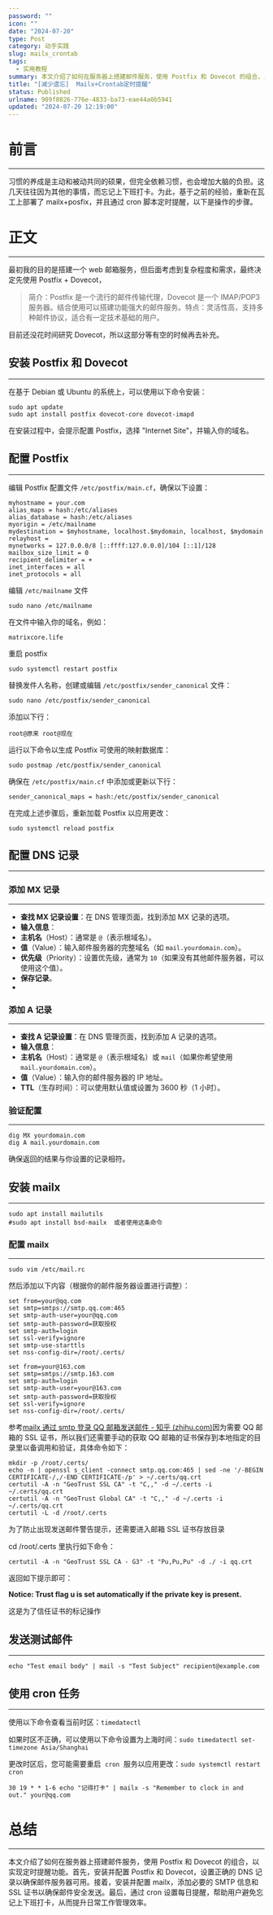 ```yaml
---
password: ""
icon: ""
date: "2024-07-20"
type: Post
category: 动手实践
slug: mailx_crontab
tags:
  - 实用教程
summary: 本文介绍了如何在服务器上搭建邮件服务，使用 Postfix 和 Dovecot 的组合，以实现定时提醒功能。首先，安装并配置 Postfix 和 Dovecot，设置正确的 DNS 记录以确保邮件服务器可用。接着，安装并配置 mailx，添加必要的 SMTP 信息和 SSL 证书以确保邮件安全发送。最后，通过 cron 设置每日提醒，帮助用户避免忘记上下班打卡，从而提升日常工作管理效率。
title: "[减少遗忘]  Mailx+Crontab定时提醒"
status: Published
urlname: 909f8026-776e-4833-ba73-eae44a0b5941
updated: "2024-07-20 12:19:00"
---
```


# 前言

---

习惯的养成是主动和被动共同的硕果，但完全依赖习惯，也会增加大脑的负担。这几天往往因为其他的事情，而忘记上下班打卡。为此，基于之前的经验，重新在瓦工上部署了 mailx+posfix，并且通过 cron 脚本定时提醒，以下是操作的步骤。

# 正文

---

最初我的目的是搭建一个 web 邮箱服务，但后面考虑到复杂程度和需求，最终决定先使用 Postfix + Dovecot，

> 简介：Postfix 是一个流行的邮件传输代理，Dovecot 是一个 IMAP/POP3 服务器。结合使用可以搭建功能强大的邮件服务。特点：灵活性高，支持多种邮件协议，适合有一定技术基础的用户。

目前还没花时间研究 Dovecot，所以这部分等有空的时候再去补充。

## 安装 Postfix 和 Dovecot

---

在基于 Debian 或 Ubuntu 的系统上，可以使用以下命令安装：

```shell
sudo apt update
sudo apt install postfix dovecot-core dovecot-imapd

```

在安装过程中，会提示配置 Postfix，选择 "Internet Site"，并输入你的域名。

## 配置 Postfix

---

编辑 Postfix 配置文件 `/etc/postfix/main.cf`，确保以下设置：

```text
myhostname = your.com
alias_maps = hash:/etc/aliases
alias_database = hash:/etc/aliases
myorigin = /etc/mailname
mydestination = $myhostname, localhost.$mydomain, localhost, $mydomain
relayhost =
mynetworks = 127.0.0.0/8 [::ffff:127.0.0.0]/104 [::1]/128
mailbox_size_limit = 0
recipient_delimiter = +
inet_interfaces = all
inet_protocols = all

```

编辑 `/etc/mailname` 文件

```shell
sudo nano /etc/mailname

```

在文件中输入你的域名，例如：

```text
matrixcore.life

```

重启 postfix

```shell
sudo systemctl restart postfix

```

替换发件人名称，创建或编辑 `/etc/postfix/sender_canonical` 文件：

```shell
sudo nano /etc/postfix/sender_canonical

```

添加以下行：

```text
root@原来 root@现在

```

运行以下命令以生成 Postfix 可使用的映射数据库：

```shell
sudo postmap /etc/postfix/sender_canonical

```

确保在 `/etc/postfix/main.cf` 中添加或更新以下行：

```text
sender_canonical_maps = hash:/etc/postfix/sender_canonical

```

在完成上述步骤后，重新加载 Postfix 以应用更改：

```shell
sudo systemctl reload postfix

```

## 配置 DNS 记录

---

### 添加 MX 记录

---

- **查找 MX 记录设置**：在 DNS 管理页面，找到添加 MX 记录的选项。
- **输入信息**：
- **主机名**（Host）：通常是 `@`（表示根域名）。
- **值**（Value）：输入邮件服务器的完整域名（如 `mail.yourdomain.com`）。
- **优先级**（Priority）：设置优先级，通常为 `10`（如果没有其他邮件服务器，可以使用这个值）。
- **保存记录**。
-

### 添加 A 记录

---

- **查找 A 记录设置**：在 DNS 管理页面，找到添加 A 记录的选项。
- **输入信息**：
- **主机名**（Host）：通常是 `@`（表示根域名）或 `mail`（如果你希望使用 `mail.yourdomain.com`）。
- **值**（Value）：输入你的邮件服务器的 IP 地址。
- **TTL**（生存时间）：可以使用默认值或设置为 3600 秒（1 小时）。

### 验证配置

---

```shell
dig MX yourdomain.com
dig A mail.yourdomain.com

```

确保返回的结果与你设置的记录相符。

## 安装 mailx

---

```shell
sudo apt install mailutils
#sudo apt install bsd-mailx  或者使用这条命令

```

### 配置 mailx

---

```shell
sudo vim /etc/mail.rc

```

然后添加以下内容（根据你的邮件服务器设置进行调整）：

```text
set from=your@qq.com
set smtp=smtps://smtp.qq.com:465
set smtp-auth-user=your@qq.com
set smtp-auth-password=获取授权
set smtp-auth=login
set ssl-verify=ignore
set smtp-use-starttls
set nss-config-dir=/root/.certs/

set from=your@163.com
set smtp=smtps://smtp.163.com
set smtp-auth=login
set smtp-auth-user=your@163.com
set smtp-auth-password=获取授权
set ssl-verify=ignore
set nss-config-dir=/root/.certs/

```

参考[mailx 通过 smtp 登录 QQ 邮箱发送邮件 - 知乎 (zhihu.com)](https://zhuanlan.zhihu.com/p/418193520)因为需要 QQ 邮箱的 SSL 证书，所以我们还需要手动的获取 QQ 邮箱的证书保存到本地指定的目录里以备调用和验证，具体命令如下：

```text
mkdir -p /root/.certs/
echo -n | openssl s_client -connect smtp.qq.com:465 | sed -ne '/-BEGIN CERTIFICATE-/,/-END CERTIFICATE-/p' > ~/.certs/qq.crt
certutil -A -n "GeoTrust SSL CA" -t "C,," -d ~/.certs -i ~/.certs/qq.crt
certutil -A -n "GeoTrust Global CA" -t "C,," -d ~/.certs -i ~/.certs/qq.crt
certutil -L -d /root/.certs

```

为了防止出现发送邮件警告提示，还需要进入邮箱 SSL 证书存放目录

cd /root/.certs 里执行如下命令：

```text
certutil -A -n "GeoTrust SSL CA - G3" -t "Pu,Pu,Pu" -d ./ -i qq.crt

```

返回如下提示即可：

**Notice: Trust flag u is set automatically if the private key is present.**

这是为了信任证书的标记操作

## 发送测试邮件

---

```shell
echo "Test email body" | mail -s "Test Subject" recipient@example.com

```

## 使用 cron 任务

---

使用以下命令查看当前时区：`timedatectl`

如果时区不正确，可以使用以下命令设置为上海时间：`sudo timedatectl set-timezone Asia/Shanghai`

更改时区后，您可能需要重启  `cron`  服务以应用更改：`sudo systemctl restart cron`

```text
30 19 * * 1-6 echo "记得打卡" | mailx -s "Remember to clock in and out." your@qq.com

```

# 总结

---

本文介绍了如何在服务器上搭建邮件服务，使用 Postfix 和 Dovecot 的组合，以实现定时提醒功能。首先，安装并配置 Postfix 和 Dovecot，设置正确的 DNS 记录以确保邮件服务器可用。接着，安装并配置 mailx，添加必要的 SMTP 信息和 SSL 证书以确保邮件安全发送。最后，通过 cron 设置每日提醒，帮助用户避免忘记上下班打卡，从而提升日常工作管理效率。
